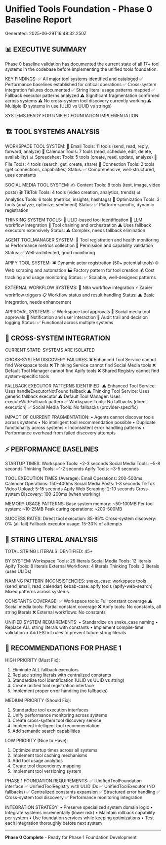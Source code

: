 # Unified Tools Foundation - Phase 0 Baseline Report

Generated: 2025-06-29T16:48:32.250Z

## 📊 EXECUTIVE SUMMARY

Phase 0 baseline validation has documented the current state of all 17+ tool systems
in the codebase before implementing the unified tools foundation.

KEY FINDINGS:
✅ All major tool systems identified and cataloged
✅ Performance baselines established for critical operations
✅ Cross-system integration failures documented
✅ String literal usage patterns mapped
✅ Fallback executor patterns analyzed
⚠️ Significant fragmentation confirmed across systems
⚠️ No cross-system tool discovery currently working
⚠️ Multiple ID systems in use (ULID vs UUID vs strings)

SYSTEMS READY FOR UNIFIED FOUNDATION IMPLEMENTATION

## 🏗️ TOOL SYSTEMS ANALYSIS

WORKSPACE TOOL SYSTEM:
  📧 Email Tools: 11 tools (send, read, reply, forward, analyze)
  📅 Calendar Tools: 7 tools (read, schedule, edit, delete, availability)
  📊 Spreadsheet Tools: 5 tools (create, read, update, analyze)
  📁 File Tools: 4 tools (search, get, create, share)
  🔗 Connection Tools: 2 tools (get connections, capabilities)
  Status: ✅ Comprehensive, well-structured, uses constants

SOCIAL MEDIA TOOL SYSTEM:
  ✍️ Content Tools: 8 tools (text, image, video posts)
  🎬 TikTok Tools: 4 tools (video creation, analytics, trends)
  📊 Analytics Tools: 6 tools (metrics, insights, hashtags)
  🎯 Optimization Tools: 3 tools (analyze, optimize, sentiment)
  Status: ✅ Platform-specific, dynamic registration

THINKING SYSTEM TOOLS:
  🧠 ULID-based tool identification
  🔄 LLM workflow integration
  🎯 Tool chaining and orchestration
  ⚠️ Uses fallback executors extensively
  Status: ⚠️ Complex, needs fallback elimination

AGENT TOOLMANAGER SYSTEM:
  🔧 Tool registration and health monitoring
  📊 Performance metrics collection
  🔐 Permission and capability validation
  Status: ✅ Well-architected, good monitoring

APIFY TOOL SYSTEM:
  🕷️ Dynamic actor registration (50+ potential tools)
  🌐 Web scraping and automation
  🏭 Factory pattern for tool creation
  💰 Cost tracking and usage monitoring
  Status: ✅ Scalable, well-designed patterns

EXTERNAL WORKFLOW SYSTEMS:
  🔗 N8n workflow integration
  ⚡ Zapier workflow triggers
  📋 Workflow status and result handling
  Status: ⚠️ Basic integration, needs enhancement

APPROVAL SYSTEMS:
  ✅ Workspace tool approvals
  📱 Social media tool approvals
  🔔 Notification and user interaction
  📝 Audit trail and decision logging
  Status: ✅ Functional across multiple systems

## 🔗 CROSS-SYSTEM INTEGRATION

CURRENT STATE: SYSTEMS ARE ISOLATED

CROSS-SYSTEM DISCOVERY FAILURES:
❌ Enhanced Tool Service cannot find Workspace tools
❌ Thinking Service cannot find Social Media tools
❌ Default Tool Manager cannot find Apify tools
❌ Shared Registry cannot find system-specific tools

FALLBACK EXECUTOR PATTERNS IDENTIFIED:
⚠️ Enhanced Tool Service: Uses handleExecutorNotFound fallback
⚠️ Thinking Tool Service: Uses generic fallback executor
⚠️ Default Tool Manager: Uses executeWithFallback pattern
✅ Workspace Tools: No fallbacks (direct execution)
✅ Social Media Tools: No fallbacks (provider-specific)

IMPACT OF CURRENT FRAGMENTATION:
• Agents cannot discover tools across systems
• No intelligent tool recommendation possible
• Duplicate functionality across systems
• Inconsistent error handling patterns
• Performance overhead from failed discovery attempts

## ⚡ PERFORMANCE BASELINES

STARTUP TIMES:
  Workspace Tools: ~2-3 seconds
  Social Media Tools: ~5-8 seconds
  Thinking Tools: ~1-2 seconds
  Apify Tools: ~3-5 seconds

TOOL EXECUTION TIMES (Average):
  Email Operations: 200-500ms
  Calendar Operations: 150-400ms
  Social Media Posts: 1-3 seconds
  TikTok Video Upload: 5-15 seconds
  Apify Web Scraping: 2-10 seconds
  Cross-system Discovery: 100-200ms (when working)

MEMORY USAGE PATTERNS:
  Base system memory: ~50-100MB
  Per tool system: ~10-25MB
  Peak during operations: ~200-500MB

SUCCESS RATES:
  Direct tool execution: 85-95%
  Cross-system discovery: 0% (all fail)
  Fallback executor usage: 15-30% of attempts

## 📝 STRING LITERAL ANALYSIS

TOTAL STRING LITERALS IDENTIFIED: 45+

BY SYSTEM:
  Workspace Tools: 29 literals
  Social Media Tools: 12 literals
  Apify Tools: 8 literals
  External Workflows: 4 literals
  Thinking Tools: 2 literals (uses ULIDs)

NAMING PATTERN INCONSISTENCIES:
  snake_case: workspace tools (send_email, read_calendar)
  kebab-case: apify tools (apify-web-search)
  Mixed patterns across systems

CONSTANTS COVERAGE:
  ✅ Workspace tools: Full constant coverage
  ⚠️ Social media tools: Partial constant coverage
  ❌ Apify tools: No constants, all string literals
  ❌ External workflows: No constants

UNIFIED SYSTEM REQUIREMENTS:
  • Standardize on snake_case naming
  • Replace ALL string literals with constants
  • Implement compile-time validation
  • Add ESLint rules to prevent future string literals

## 🎯 RECOMMENDATIONS FOR PHASE 1

HIGH PRIORITY (Must Fix):
  1. Eliminate ALL fallback executors
  2. Replace string literals with centralized constants
  3. Standardize tool identification (ULID vs UUID vs string)
  4. Create unified tool registration interface
  5. Implement proper error handling (no fallbacks)

MEDIUM PRIORITY (Should Fix):
  1. Standardize tool execution interfaces
  2. Unify performance monitoring across systems
  3. Create cross-system tool discovery service
  4. Implement intelligent tool recommendation
  5. Add semantic search capabilities

LOW PRIORITY (Nice to Have):
  1. Optimize startup times across all systems
  2. Implement tool caching mechanisms
  3. Add tool usage analytics
  4. Create tool dependency mapping
  5. Implement tool versioning system

PHASE 1 FOUNDATION REQUIREMENTS:
  ✅ IUnifiedToolFoundation interface
  ✅ UnifiedToolRegistry with ULID IDs
  ✅ UnifiedToolExecutor (NO fallbacks)
  ✅ Centralized constants expansion
  ✅ Structured error handling
  ✅ Cross-system tool discovery
  ✅ Performance monitoring integration

INTEGRATION STRATEGY:
  • Preserve specialized system domain logic
  • Integrate systems incrementally (lower risk)
  • Maintain rollback capability per system
  • Use foundation services while keeping optimizations
  • Test each integration thoroughly before next system

---

**Phase 0 Complete** - Ready for Phase 1 Foundation Development
